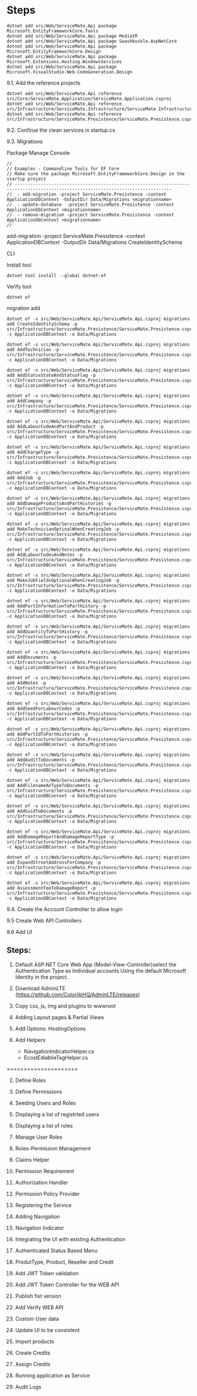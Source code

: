 
# Steps

```
dotnet add src/Web/ServiceMate.Api package Microsoft.EntityFrameworkCore.Tools
dotnet add src/Web/ServiceMate.Api package MediatR
dotnet add src/Web/ServiceMate.Api package Swashbuckle.AspNetCore
dotnet add src/Web/ServiceMate.Api package Microsoft.EntityFrameworkCore.Design
dotnet add src/Web/ServiceMate.Api package Microsoft.Extensions.Hosting.WindowsServices    
dotnet add src/Web/ServiceMate.Api package Microsoft.VisualStudio.Web.CodeGeneration.Design
```   

9.1. Add the reference projects

   ```
   dotnet add src/Web/ServiceMate.Api reference src/Core/ServiceMate.Application/ServiceMate.Application.csproj
   dotnet add src/Web/ServiceMate.Api reference src/Infrastructure/ServiceMate.Infrastructure/ServiceMate.Infrastructure.csproj
   dotnet add src/Web/ServiceMate.Api reference src/Infrastructure/ServiceMate.Presistence/ServiceMate.Presistence.csproj
   ```

9.2. Confirue the clean services in startup.cs

9.3. Migrations

Package Manage Console
```
//
// Examples - Commandline Tools for EF Core
// Make sure the package Microsoft.EntityFrameworkCore.Design in the startup project
// ----------------------------------------------------------------------------------------------------------------------------------
//  - add-migration -project ServiceMate.Presistence -context ApplicationDbContext -OutputDir Data/Migrations <migrationname>
//  - update-database  -project ServiceMate.Presistence -context ApplicationDbContext <migrationname>
//  - remove-migration -project ServiceMate.Presistence -context ApplicationDbContext <migrationname>
//
```

add-migration -project ServiceMate.Presistence -context ApplicationDBContext -OutputDir Data/Migrations CreateIdentitySchema

CLI

Install tool

```
dotnet tool install --global dotnet-ef
```

Verify tool

```
dotnet ef
```

migration add
```
dotnet ef -s src/Web/ServiceMate.Api/ServiceMate.Api.csproj migrations add CreateIdentitySchema -p src/Infrastructure/ServiceMate.Presistence/ServiceMate.Presistence.csproj -c ApplicationDBContext -o Data/Migrations

dotnet ef -s src/Web/ServiceMate.Api/ServiceMate.Api.csproj migrations add AddTechnician -p src/Infrastructure/ServiceMate.Presistence/ServiceMate.Presistence.csproj -c ApplicationDBContext -o Data/Migrations

dotnet ef -s src/Web/ServiceMate.Api/ServiceMate.Api.csproj migrations add AddStatusStateAndStatusFlag -p src/Infrastructure/ServiceMate.Presistence/ServiceMate.Presistence.csproj -c ApplicationDBContext -o Data/Migrations

dotnet ef -s src/Web/ServiceMate.Api/ServiceMate.Api.csproj migrations add AddCompany -p src/Infrastructure/ServiceMate.Presistence/ServiceMate.Presistence.csproj -c ApplicationDBContext -o Data/Migrations

dotnet ef -s src/Web/ServiceMate.Api/ServiceMate.Api.csproj migrations add AddLabourCodeAndPartAndProduct -p src/Infrastructure/ServiceMate.Presistence/ServiceMate.Presistence.csproj -c ApplicationDBContext -o Data/Migrations

dotnet ef -s src/Web/ServiceMate.Api/ServiceMate.Api.csproj migrations add AddChargeType -p src/Infrastructure/ServiceMate.Presistence/ServiceMate.Presistence.csproj -c ApplicationDBContext -o Data/Migrations

dotnet ef -s src/Web/ServiceMate.Api/ServiceMate.Api.csproj migrations add AddJob -p src/Infrastructure/ServiceMate.Presistence/ServiceMate.Presistence.csproj -c ApplicationDBContext -o Data/Migrations

dotnet ef -s src/Web/ServiceMate.Api/ServiceMate.Api.csproj migrations add AddDamageProductsAndPartHistories -p src/Infrastructure/ServiceMate.Presistence/ServiceMate.Presistence.csproj -c ApplicationDBContext -o Data/Migrations

dotnet ef -s src/Web/ServiceMate.Api/ServiceMate.Api.csproj migrations add MakeTechnicianOptinalWhenCreatingJob -p src/Infrastructure/ServiceMate.Presistence/ServiceMate.Presistence.csproj -c ApplicationDBContext -o Data/Migrations

dotnet ef -s src/Web/ServiceMate.Api/ServiceMate.Api.csproj migrations add AddLabourCodesAndNotes -p src/Infrastructure/ServiceMate.Presistence/ServiceMate.Presistence.csproj -c ApplicationDBContext -o Data/Migrations

dotnet ef -s src/Web/ServiceMate.Api/ServiceMate.Api.csproj migrations add MakeJobFieldsOptionalWhenCreatingJob -p src/Infrastructure/ServiceMate.Presistence/ServiceMate.Presistence.csproj -c ApplicationDBContext -o Data/Migrations

dotnet ef -s src/Web/ServiceMate.Api/ServiceMate.Api.csproj migrations add AddPartInformationToPartHistory -p src/Infrastructure/ServiceMate.Presistence/ServiceMate.Presistence.csproj -c ApplicationDBContext -o Data/Migrations

dotnet ef -s src/Web/ServiceMate.Api/ServiceMate.Api.csproj migrations add AddQuantityToPartHistory -p src/Infrastructure/ServiceMate.Presistence/ServiceMate.Presistence.csproj -c ApplicationDBContext -o Data/Migrations

dotnet ef -s src/Web/ServiceMate.Api/ServiceMate.Api.csproj migrations add AddDocuments -p src/Infrastructure/ServiceMate.Presistence/ServiceMate.Presistence.csproj -c ApplicationDBContext -o Data/Migrations

dotnet ef -s src/Web/ServiceMate.Api/ServiceMate.Api.csproj migrations add AddNotes -p src/Infrastructure/ServiceMate.Presistence/ServiceMate.Presistence.csproj -c ApplicationDBContext -o Data/Migrations

dotnet ef -s src/Web/ServiceMate.Api/ServiceMate.Api.csproj migrations add AddSeedForLabourCodes -p src/Infrastructure/ServiceMate.Presistence/ServiceMate.Presistence.csproj -c ApplicationDBContext -o Data/Migrations

dotnet ef -s src/Web/ServiceMate.Api/ServiceMate.Api.csproj migrations add AddPartIdToPartHistories -p src/Infrastructure/ServiceMate.Presistence/ServiceMate.Presistence.csproj -c ApplicationDBContext -o Data/Migrations

dotnet ef -s src/Web/ServiceMate.Api/ServiceMate.Api.csproj migrations add AddAuditToDocuments -p src/Infrastructure/ServiceMate.Presistence/ServiceMate.Presistence.csproj -c ApplicationDBContext -o Data/Migrations

dotnet ef -s src/Web/ServiceMate.Api/ServiceMate.Api.csproj migrations add AddFilenameAnTypeToDocuments -p src/Infrastructure/ServiceMate.Presistence/ServiceMate.Presistence.csproj -c ApplicationDBContext -o Data/Migrations

dotnet ef -s src/Web/ServiceMate.Api/ServiceMate.Api.csproj migrations add AddGuidToDocuments -p src/Infrastructure/ServiceMate.Presistence/ServiceMate.Presistence.csproj -c ApplicationDBContext -o Data/Migrations

dotnet ef -s src/Web/ServiceMate.Api/ServiceMate.Api.csproj migrations add AddDamageReportAndDamageReportType -p src/Infrastructure/ServiceMate.Presistence/ServiceMate.Presistence.csproj -c ApplicationDBContext -o Data/Migrations

dotnet ef -s src/Web/ServiceMate.Api/ServiceMate.Api.csproj migrations add ExpandStreetAddressForCompany -p src/Infrastructure/ServiceMate.Presistence/ServiceMate.Presistence.csproj -c ApplicationDBContext -o Data/Migrations

dotnet ef -s src/Web/ServiceMate.Api/ServiceMate.Api.csproj migrations add AssessmentFeeToDamageReport -p src/Infrastructure/ServiceMate.Presistence/ServiceMate.Presistence.csproj -c ApplicationDBContext -o Data/Migrations

```


9.4. Create the Account Controller to allow login

9.5 Create Web API Controllers

9.6 Add UI 



## Steps:

1. Default ASP.NET Core Web App (Model-View-Controller)select the Authentication Type as Individual accounts
   Using the default Microsoft Identity in the project.

2. Download AdminLTE (https://github.com/ColorlibHQ/AdminLTE/releases)

3. Copy css, js, img and plugins to wwwroot

4. Adding Layout pages & Partial Views

5. Add Options: HostingOptions 

6. Add Helpers
	- NavigationIndicatorHelper.cs
	- EcostEdiablieTagHelper.cs



=====================


2. Define Roles

3. Define Permissions

4. Seeding Users and Roles

5. Displaying a list of registrted users 

6. Displaying a list of roles 

7. Manage User Roles

8. Roles-Permission Management

9. Claims Helper

10. Permission Requirement

11. Authorization Handler

12. Permission Policy Provider

13. Registering the Service


17. Adding Navigation

19. Navigation Indicator

20. Integrating the UI with existing Authentication

21. Authenticated Status Based Menu

22. ProdutType, Product, Reseller and Credit



24. Add JWT Token validation

25. Add JWT Token Controller for the WEB API

26. Publish fist version

27. Add Verify WEB API

28. Custom User data

30. Update UI to be consistent

31. Import products

32. Create Credits

33. Assign Credits

34. Running application as Service

35. Audit Logs
